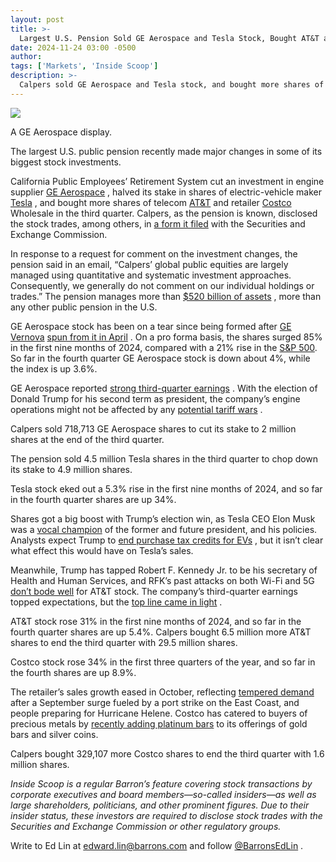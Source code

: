 ```yaml
---
layout: post
title: >-
  Largest U.S. Pension Sold GE Aerospace and Tesla Stock, Bought AT&T and Costco
date: 2024-11-24 03:00 -0500
author: 
tags: ['Markets', 'Inside Scoop']
description: >-
  Calpers sold GE Aerospace and Tesla stock, and bought more shares of AT&T and Costco in the third quarter.
---
```





 


 








![](https://images.barrons.com/im-61612653?width=548&height=365)


A GE Aerospace display.






The largest U.S. public pension recently made major changes in some of its biggest stock investments.


California Public Employees’ Retirement System cut an investment in engine supplier [GE Aerospace](https://www.barrons.com/market-data/stocks/GE) , halved its stake in shares of electric-vehicle maker [Tesla](https://www.barrons.com/market-data/stocks/TSLA) , and bought more shares of telecom [AT&T](https://www.barrons.com/market-data/stocks/T) and retailer [Costco](https://www.barrons.com/market-data/stocks/COST) Wholesale in the third quarter. Calpers, as the pension is known, disclosed the stock trades, among others, in [a form it filed](https://www.sec.gov/Archives/edgar/data/919079/000091907924000014/xslForm13F_X02/informationtable.xml) with the Securities and Exchange Commission.


 In response to a request for comment on the investment changes, the pension said in an email, “Calpers’ global public equities are largely managed using quantitative and systematic investment approaches. Consequently, we generally do not comment on our individual holdings or trades.” The pension manages more than [\$520 billion of assets](https://www.calpers.ca.gov/page/investments) , more than any other public pension in the U.S.


GE Aerospace stock has been on a tear since being formed after [GE Vernova](https://www.barrons.com/market-data/stocks/GEV) [spun from it in April](https://www.barrons.com/articles/ge-investors-get-some-early-clues-on-vernova-stock-3e23dba1?mod=article_inline) . On a pro forma basis, the shares surged 85% in the first nine months of 2024, compared with a 21% rise in the 
[S&P 500](https://www.barrons.com/market-data/indexes/spx?mod=article_chiclet). So far in the fourth quarter GE Aerospace stock is down about 4%, while the index is up 3.6%.


GE Aerospace reported [strong third-quarter earnings](https://www.barrons.com/articles/ge-aerospace-stock-earnings-6e3102f9?mod=article_inline) . With the election of Donald Trump for his second term as president, the company’s engine operations might not be affected by any [potential tariff wars](https://www.barrons.com/articles/ge-stock-boeing-election-harris-trump-manufacturing-581ec910?mod=article_inline) .


Calpers sold 718,713 GE Aerospace shares to cut its stake to 2 million shares at the end of the third quarter.


The pension sold 4.5 million Tesla shares in the third quarter to chop down its stake to 4.9 million shares.


Tesla stock eked out a 5.3% rise in the first nine months of 2024, and so far in the fourth quarter shares are up 34%.


Shares got a big boost with Trump’s election win, as Tesla CEO Elon Musk was a [vocal champion](https://www.barrons.com/news/can-the-trump-musk-bromance-last-99f7ac1d?mod=article_inline) of the former and future president, and his policies. Analysts expect Trump to [end purchase tax credits for EVs](https://www.barrons.com/articles/trump-tesla-ev-autos-stocks-99baacee?mod=article_inline) , but it isn’t clear what effect this would have on Tesla’s sales.





Meanwhile, Trump has tapped Robert F. Kennedy Jr. to be his secretary of Health and Human Services, and RFK’s past attacks on both Wi-Fi and 5G [don’t bode well](https://www.barrons.com/articles/rfk-jr-telecom-stocks-wi-fi-5g-9f5a273a?mod=article_inline) for AT&T stock. The company’s third-quarter earnings topped expectations, but the [top line came in light](https://www.barrons.com/articles/att-earnings-stock-price-4c648c8d?mod=article_inline) .


AT&T stock rose 31% in the first nine months of 2024, and so far in the fourth quarter shares are up 5.4%. Calpers bought 6.5 million more AT&T shares to end the third quarter with 29.5 million shares.


Costco stock rose 34% in the first three quarters of the year, and so far in the fourth shares are up 8.9%.


The retailer’s sales growth eased in October, reflecting [tempered demand](https://www.barrons.com/articles/costco-stock-october-sales-b49c23ac?mod=article_inline) after a September surge fueled by a port strike on the East Coast, and people preparing for Hurricane Helene. Costco has catered to buyers of precious metals by [recently adding platinum bars](https://www.barrons.com/articles/costco-selling-platinum-bars-gold-b4845a94?mod=article_inline) to its offerings of gold bars and silver coins.


Calpers bought 329,107 more Costco shares to end the third quarter with 1.6 million shares.


*Inside Scoop is a regular Barron’s feature covering stock transactions by corporate executives and board members—so-called insiders—as well as large shareholders, politicians, and other prominent figures. Due to their insider status, these investors are required to disclose stock trades with the Securities and Exchange Commission or other regulatory groups.*


Write to Ed Lin at edward.lin@barrons.com and follow [@BarronsEdLin](https://twitter.com/BarronsEdLin) .









